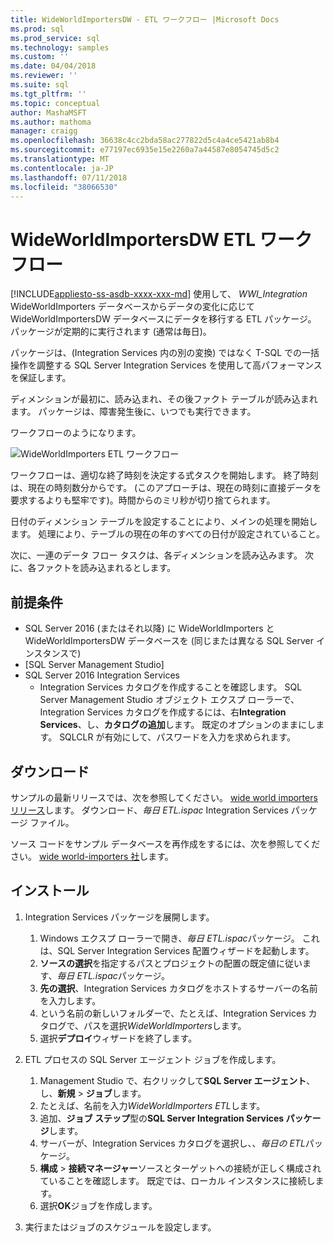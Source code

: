 ```yaml
---
title: WideWorldImportersDW - ETL ワークフロー |Microsoft Docs
ms.prod: sql
ms.prod_service: sql
ms.technology: samples
ms.custom: ''
ms.date: 04/04/2018
ms.reviewer: ''
ms.suite: sql
ms.tgt_pltfrm: ''
ms.topic: conceptual
author: MashaMSFT
ms.author: mathoma
manager: craigg
ms.openlocfilehash: 36638c4cc2bda58ac277822d5c4a4ce5421ab8b4
ms.sourcegitcommit: e77197ec6935e15e2260a7a44587e8054745d5c2
ms.translationtype: MT
ms.contentlocale: ja-JP
ms.lasthandoff: 07/11/2018
ms.locfileid: "38066530"
---
```

# <a name="wideworldimportersdw-etl-workflow"></a>WideWorldImportersDW ETL ワークフロー
[!INCLUDE[appliesto-ss-asdb-xxxx-xxx-md](../includes/appliesto-ss-asdb-xxxx-xxx-md.md)]
使用して、 *WWI_Integration* WideWorldImporters データベースからデータの変化に応じて WideWorldImportersDW データベースにデータを移行する ETL パッケージ。 パッケージが定期的に実行されます (通常は毎日)。

パッケージは、(Integration Services 内の別の変換) ではなく T-SQL での一括操作を調整する SQL Server Integration Services を使用して高パフォーマンスを保証します。

ディメンションが最初に、読み込まれ、その後ファクト テーブルが読み込まれます。 パッケージは、障害発生後に、いつでも実行できます。

ワークフローのようになります。

 ![WideWorldImporters ETL ワークフロー](media/wide-world-importers/wideworldimporters-etl-workflow.png)

ワークフローは、適切な終了時刻を決定する式タスクを開始します。 終了時刻は、現在の時刻数分からです。 (このアプローチは、現在の時刻に直接データを要求するよりも堅牢です)。時間からのミリ秒が切り捨てられます。

日付のディメンション テーブルを設定することにより、メインの処理を開始します。 処理により、テーブルの現在の年のすべての日付が設定されていること。

次に、一連のデータ フロー タスクは、各ディメンションを読み込みます。 次に、各ファクトを読み込まれるとします。

## <a name="prerequisites"></a>前提条件

- SQL Server 2016 (またはそれ以降) に WideWorldImporters と WideWorldImportersDW データベースを (同じまたは異なる SQL Server インスタンスで)
- [SQL Server Management Studio]
- SQL Server 2016 Integration Services
  - Integration Services カタログを作成することを確認します。 SQL Server Management Studio オブジェクト エクスプ ローラーで、Integration Services カタログを作成するには、右**Integration Services**、し、**カタログの追加**します。 既定のオプションのままにします。 SQLCLR が有効にして、パスワードを入力を求められます。


## <a name="download"></a>ダウンロード

サンプルの最新リリースでは、次を参照してください。 [wide world importers リリース](http://go.microsoft.com/fwlink/?LinkID=800630)します。 ダウンロード、*毎日 ETL.ispac* Integration Services パッケージ ファイル。

ソース コードをサンプル データベースを再作成をするには、次を参照してください。 [wide world-importers 社](https://github.com/Microsoft/sql-server-samples/tree/master/samples/databases/wide-world-importers/wwi-integration-etl)します。

## <a name="install"></a>インストール

1. Integration Services パッケージを展開します。
   1. Windows エクスプ ローラーで開き、*毎日 ETL.ispac*パッケージ。 これは、SQL Server Integration Services 配置ウィザードを起動します。
   2. **ソースの選択**を指定するパスとプロジェクトの配置の既定値に従います、*毎日 ETL.ispac*パッケージ。
   3. **先の選択**、Integration Services カタログをホストするサーバーの名前を入力します。
   4. という名前の新しいフォルダーで、たとえば、Integration Services カタログで、パスを選択*WideWorldImporters*します。
   5. 選択**デプロイ**ウィザードを終了します。

2. ETL プロセスの SQL Server エージェント ジョブを作成します。
   1. Management Studio で、右クリックして**SQL Server エージェント**、し、**新規** > **ジョブ**します。
   2. たとえば、名前を入力*WideWorldImporters ETL*します。
   3. 追加、**ジョブ ステップ**型の**SQL Server Integration Services パッケージ**します。
   4. サーバーが、Integration Services カタログを選択し、、*毎日の ETL*パッケージ。
   5. **構成** > **接続マネージャー**ソースとターゲットへの接続が正しく構成されていることを確認します。 既定では、ローカル インスタンスに接続します。
   6. 選択**OK**ジョブを作成します。

3. 実行またはジョブのスケジュールを設定します。
